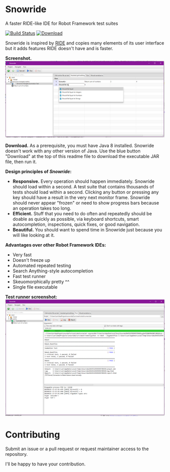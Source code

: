 # Snowride
A faster RIDE-like IDE for Robot Framework test suites 

[![Build Status](https://travis-ci.com/Soothsilver/snowride.svg?branch=master)](https://travis-ci.com/Soothsilver/snowride)
[![Download](https://api.bintray.com/packages/soothsilver/snowride/snowride/images/download.svg?version=1.1) ](https://bintray.com/soothsilver/snowride/download_file?file_path=cz%2Fhudecekpetr%2Fsnowride%2Fsnowride%2F1.1%2Fsnowride-1.1-jar-with-dependencies.jar)

Snowride is inspired by [RIDE](https://github.com/robotframework/RIDE) and copies many elements of its user interface but it adds features RIDE doesn't have and is faster.

**Screenshot.** 
![Screenshot](screenshots/Alpha1.PNG)

**Download.**
As a prerequisite, you must have Java 8 installed. Snowride doesn't work with any other version of Java. Use the blue button "Download" at the top of this readme file to download the executable JAR file, then run it.

**Design principles of *Snowride*:**
* **Responsive.** Every operation should happen immediately. Snowride should load within a second. 
A test suite that contains thousands of tests should load within a second. Clicking any button or pressing any
key should have a result in the very next monitor frame. Snowride should never appear "frozen" or need to show
progress bars because an operation takes too long.
* **Efficient.** Stuff that you need to do often and repeatedly should be doable as quickly as possible, via keyboard
shortcuts, smart autocompletion, inspections, quick fixes, or good navigation.
* **Beautiful.** You should want to spend time in Snowride just because you will like looking at it.

**Advantages over other Robot Framework IDEs:** 
* Very fast 
* Doesn't freeze up
* Automated repeated testing
* Search Anything-style autocompletion
* Fast test runner
* Skeuomorphically pretty ^^
* Single file executable

**Test runner screenshot:**
![Screenshot 2](screenshots/Alpha2.PNG)

# Contributing
Submit an issue or a pull request or request maintainer access to the repository.

I'll be happy to have your contribution.
